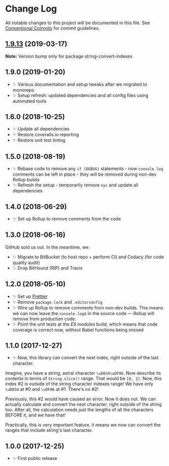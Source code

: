 # Change Log

All notable changes to this project will be documented in this file.
See [Conventional Commits](https://conventionalcommits.org) for commit guidelines.

## [1.9.13](https://gitlab.com/codsen/codsen/compare/string-convert-indexes@1.9.10...string-convert-indexes@1.9.13) (2019-03-17)

**Note:** Version bump only for package string-convert-indexes





## 1.9.0 (2019-01-20)

- ✨ Various documentation and setup tweaks after we migrated to monorepo
- ✨ Setup refresh: updated dependencies and all config files using automated tools

## 1.6.0 (2018-10-25)

- ✨ Update all dependencies
- ✨ Restore coveralls.io reporting
- ✨ Restore unit test linting

## 1.5.0 (2018-08-19)

- ✨ Rebase code to remove any `if (DEBUG)` statements - now `console.log` comments can be left in place - they will be removed during non-dev Rollup builds
- ✨ Refresh the setup - temporarily remove `nyc` and update all dependencies

## 1.4.0 (2018-06-29)

- ✨ Set up Rollup to remove comments from the code

## 1.3.0 (2018-06-16)

GitHub sold us out. In the meantime, we:

- ✨ Migrate to BitBucket (to host repo + perform CI) and Codacy (for code quality audit)
- ✨ Drop BitHound (RIP) and Travis

## 1.2.0 (2018-05-10)

- ✨ Set up [Prettier](https://prettier.io)
- ✨ Remove `package.lock` and `.editorconfig`
- ✨ Wire up Rollup to remove comments from non-dev builds. This means we can now leave the `console.log`s in the source code — Rollup will remove from production code.
- ✨ Point the unit tests at the _ES modules_ build, which means that code coverage is correct now, without Babel functions being missed

## 1.1.0 (2017-12-27)

- ✨ Now, this library can convert the next index, right outside of the last character.

Imagine, you have a string, astral character `\uD834\uDF06`. Now describe its contents in terms of `String.slice()` range. That would be `[0, 2]`. Now, this index \#2 is outside of the string character indexes range! We have only `\uD834` at \#0 and `\uDF06` at \#1. There's no \#2!

Previously, this \#2 would have caused an error. Now it does not. We can actually calculate and convert the next character, right outside of the string too. After all, the calculation needs just the lengths of all the characters BEFORE it, and we have that!

Practically, this is very important feature, it means we now can convert the ranges that include string's last character.

## 1.0.0 (2017-12-25)

- ✨ First public release
